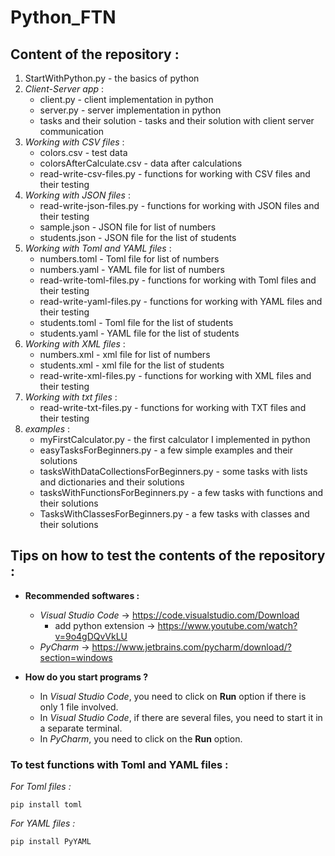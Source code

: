 # Python_FTN

## **Content of the repository** :
1. StartWithPython.py - the basics of python
2. _Client-Server app_ :
    * client.py - client implementation in python
    * server.py - server implementation in python
    * tasks and their solution - tasks and their solution with client server communication
3. _Working with CSV files_ :
    * colors.csv - test data
    * colorsAfterCalculate.csv - data after calculations
    * read-write-csv-files.py - functions for working with CSV files and their testing
4. _Working with JSON files_ :
    * read-write-json-files.py - functions for working with JSON files and their testing
    * sample.json - JSON file for list of numbers
    * students.json - JSON file for the list of students
5. _Working with Toml and YAML files_ :
    * numbers.toml - Toml file for list of numbers
    * numbers.yaml - YAML file for list of numbers
    * read-write-toml-files.py - functions for working with Toml files and their testing
    * read-write-yaml-files.py - functions for working with YAML files and their testing
    * students.toml - Toml file for the list of students
    * students.yaml - YAML file for the list of students
6. _Working with XML files_ :
    * numbers.xml - xml file for list of numbers
    * students.xml - xml file for the list of students
    * read-write-xml-files.py - functions for working with XML files and their testing
7. _Working with txt files_ :
    * read-write-txt-files.py - functions for working with TXT files and their testing
8. _examples_ :
    * myFirstCalculator.py - the first calculator I implemented in python
    * easyTasksForBeginners.py - a few simple examples and their solutions
    * tasksWithDataCollectionsForBeginners.py - some tasks with lists and dictionaries and their solutions
    * tasksWithFunctionsForBeginners.py - a few tasks with functions and their solutions
    * TasksWithClassesForBeginners.py - a few tasks with classes and their solutions

## Tips on how to test the contents of the repository :
* **Recommended softwares :**
    * _Visual Studio Code_ -> https://code.visualstudio.com/Download
        * add python extension -> https://www.youtube.com/watch?v=9o4gDQvVkLU
    * _PyCharm_ -> https://www.jetbrains.com/pycharm/download/?section=windows

* **How do you start programs ?**
    * In _Visual Studio Code_, you need to click on **Run** option if there is only 1 file involved.
    * In _Visual Studio Code_, if there are several files, you need to start it in a separate terminal.
    * In _PyCharm_, you need to click on the **Run** option.

### **To test functions with Toml and YAML files :**
_For Toml files :_
```
pip install toml
```

_For YAML files :_
```
pip install PyYAML
```